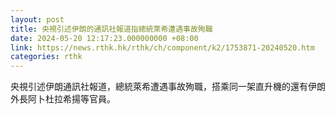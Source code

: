 ```yaml
---
layout: post
title: 央視引述伊朗的通訊社報道指總統萊希遭遇事故殉職
date: 2024-05-20 12:17:23.000000000 +08:00
link: https://news.rthk.hk/rthk/ch/component/k2/1753871-20240520.htm
categories: rthk
---
```


央視引述伊朗通訊社報道，總統萊希遭遇事故殉職，搭乘同一架直升機的還有伊朗外長阿卜杜拉希揚等官員。

